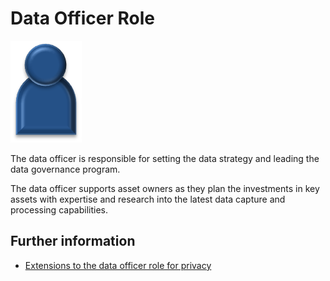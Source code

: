 <!-- SPDX-License-Identifier: CC-BY-4.0 -->
<!-- Copyright Contributors to the ODPi Data Governance project. -->

# Data Officer Role

![Icon](data-officer-role.png)

The data officer is responsible for setting the data strategy and
leading the data governance program.

The data officer supports asset owners as they plan the investments in
key assets with expertise and research into the latest data capture
and processing capabilities.  

## Further information

* [Extensions to the data officer role for privacy](../../data-privacy-pack/role-extensions-for-privacy.md)
